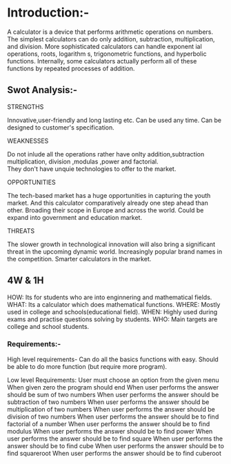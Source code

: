 # Introduction:-

A calculator is a device that performs arithmetic operations on numbers.
The simplest calculators can do only addition, subtraction, multiplication, and division. 
More sophisticated calculators can handle exponent ial operations, roots, logarithm s, trigonometric functions, and hyperbolic functions.
Internally, some calculators actually perform all of these functions by repeated processes of addition.

## Swot Analysis:-

STRENGTHS

Innovative,user-friendly and long lasting etc.
Can be used any time.
Can be designed to customer's specification.


WEAKNESSES

Do not inlude all the operations rather have onlty addition,subtraction multiplication, division ,modulas ,power and factorial.\
They don't have unquie technologies to offer to the market.

OPPORTUNITIES

The tech-based market has a huge opportunities in capturing the youth market.
And this calculator comparatively already one step ahead than other.
Broading their scope in Europe and across the world.
Could be expand into government and education market.

THREATS

The slower growth in technological innovation will also bring a significant threat in the upcoming dynamic world.
Increasingly popular brand names in the competition.
Smarter calculators in the market.

## 4W & 1H
HOW:
Its for students who are into enginnering and mathematical fields.
WHAT:
Its a calculator which does mathematical functions.
WHERE:
Mostly used in college and schools(educational field).
WHEN:
Highly used during exams and practise questions solving by students.
WHO:
Main targets are college and school students.

### Requirements:-

High level requirements-
Can do all the basics functions with easy.
Should be able to do more function (but require more program).

Low level Requirements:
User must choose an option from the given menu
When given zero the program should end
When user performs the answer should be sum of two numbers
When user performs the answer should be subtraction of two numbers
When user performs the answer should be multiplication of two numbers 
When user performs the answer should be division of two numbers
When user performs the answer should be to find factorial of a number
When user performs the answer should be to find modulus
When user performs the answer should be to find power
When user performs the answer should be to find square
When user performs the answer should be to find cube
When user performs the answer should be to find squareroot
When user performs the answer should be to find cuberoot
 
